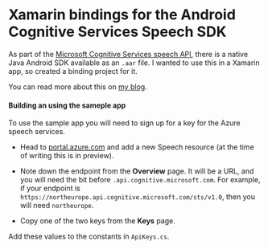 # Xamarin bindings for the Android Cognitive Services Speech SDK

As part of the [Microsoft Cognitive Services speech API](https://docs.microsoft.com/azure/cognitive-services/speech-service/?WT.mc_id=academic-0000-jabenn), there is a native Java Android SDK available as an `.aar` file. I wanted to use this in a Xamarin app, so created a binding project for it.

You can read more about this on [my blog](https://jimbobbennett.io/binding-the-cognitive-services-android-speech-sdk).

#### Building an using the sameple app

To use the sample app you will need to sign up for a key for the Azure speech services.

* Head to [portal.azure.com](https://portal.azure.com/?WT.mc_id=academic-0000-jabenn) and add a new Speech resource (at the time of writing this is in preview).

* Note down the endpoint from the __Overview__ page. It will be a URL, and you will need the bit before `.api.cognitive.microsoft.com`. For example, if your endpoint is `https://northeurope.api.cognitive.microsoft.com/sts/v1.0`, then you will need `northeurope`. 

* Copy one of the two keys from the __Keys__ page.

Add these values to the constants in `ApiKeys.cs`.
